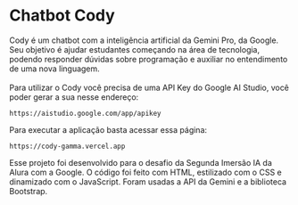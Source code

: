 # Chatbot Cody
Cody é um chatbot com a inteligência artificial da Gemini Pro, da Google. Seu objetivo é ajudar estudantes começando na área de tecnologia, podendo responder dúvidas sobre programação e auxiliar no entendimento de uma nova linguagem.
<br><br>Para utilizar o Cody você precisa de uma API Key do Google AI Studio, você poder gerar a sua nesse endereço:
```
https://aistudio.google.com/app/apikey
```
Para executar a aplicação basta acessar essa página:
```
https://cody-gamma.vercel.app
```
Esse projeto foi desenvolvido para o desafio da Segunda Imersão IA da Alura com a Google.
O código foi feito com HTML, estilizado com o CSS e dinamizado com o JavaScript. Foram usadas a API da Gemini e a biblioteca Bootstrap.
